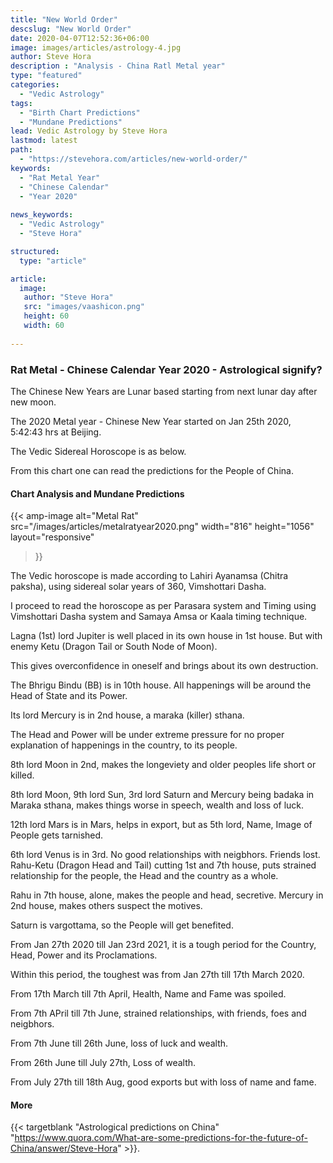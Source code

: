 ```yaml
---
title: "New World Order"
descslug: "New World Order"
date: 2020-04-07T12:52:36+06:00
image: images/articles/astrology-4.jpg
author: Steve Hora
description : "Analysis - China Ratl Metal year"
type: "featured"
categories: 
  - "Vedic Astrology"
tags:
  - "Birth Chart Predictions"
  - "Mundane Predictions"
lead: Vedic Astrology by Steve Hora
lastmod: latest 
path:
  - "https://stevehora.com/articles/new-world-order/"
keywords:
  - "Rat Metal Year"
  - "Chinese Calendar"
  - "Year 2020"
  
news_keywords:
  - "Vedic Astrology"
  - "Steve Hora"

structured:
  type: "article"

article:
  image:
   author: "Steve Hora"
   src: "images/vaashicon.png"
   height: 60
   width: 60
  
---
```


### Rat Metal - Chinese Calendar Year 2020 - Astrological signify?

The Chinese New Years are Lunar based starting from next lunar day after new moon.

The 2020 Metal year - Chinese New Year started on Jan 25th 2020, 5:42:43 hrs at Beijing.

The Vedic Sidereal Horoscope is as below.

From this chart one can read the predictions for the People of China.

#### Chart Analysis and Mundane Predictions

{{< amp-image
  alt="Metal Rat"
  src="/images/articles/metalratyear2020.png"
  width="816"
  height="1056"
  layout="responsive"
>}}

The Vedic horoscope is made according to Lahiri Ayanamsa (Chitra paksha), using sidereal solar years of 360, Vimshottari Dasha.

I proceed to read the horoscope as per Parasara system and Timing using Vimshottari Dasha system and Samaya Amsa or Kaala timing technique.

Lagna (1st) lord Jupiter is well placed in its own house in 1st house. But with enemy Ketu (Dragon Tail or South Node of Moon).

This gives overconfidence in oneself and brings about its own destruction.

The Bhrigu Bindu (BB) is in 10th house. All happenings will be around the Head of State and its Power.

Its lord Mercury is in 2nd house, a maraka (killer) sthana.

The Head and Power will be under extreme pressure for no proper explanation of happenings in the country, to its people.

8th lord Moon in 2nd, makes the longeviety and older peoples life short or killed.

8th lord Moon, 9th lord Sun, 3rd lord Saturn and Mercury being badaka in Maraka sthana, makes things worse in speech, wealth and loss of luck.

12th lord Mars is in Mars, helps in export, but as 5th lord, Name, Image of People gets tarnished.

6th lord Venus is in 3rd. No good relationships with neigbhors. Friends lost.
Rahu-Ketu (Dragon Head and Tail) cutting 1st and 7th house, puts strained relationship for the people, the Head and the country as a whole.

Rahu in 7th house, alone, makes the people and head, secretive. Mercury in 2nd house, makes others suspect the motives.

Saturn is vargottama, so the People will get benefited.

From Jan 27th 2020 till Jan 23rd 2021, it is a tough period for the Country, Head, Power and its Proclamations.

Within this period, the toughest was from Jan 27th till 17th March 2020.

From 17th March till 7th April, Health, Name and Fame was spoiled.

From 7th APril till 7th June, strained relationships, with friends, foes and neigbhors.

From 7th June till 26th June, loss of luck and wealth.

From 26th June till July 27th, Loss of wealth.

From July 27th till 18th Aug, good exports but with loss of name and fame.

#### More

{{< targetblank "Astrological predictions on China" "https://www.quora.com/What-are-some-predictions-for-the-future-of-China/answer/Steve-Hora" >}}.

